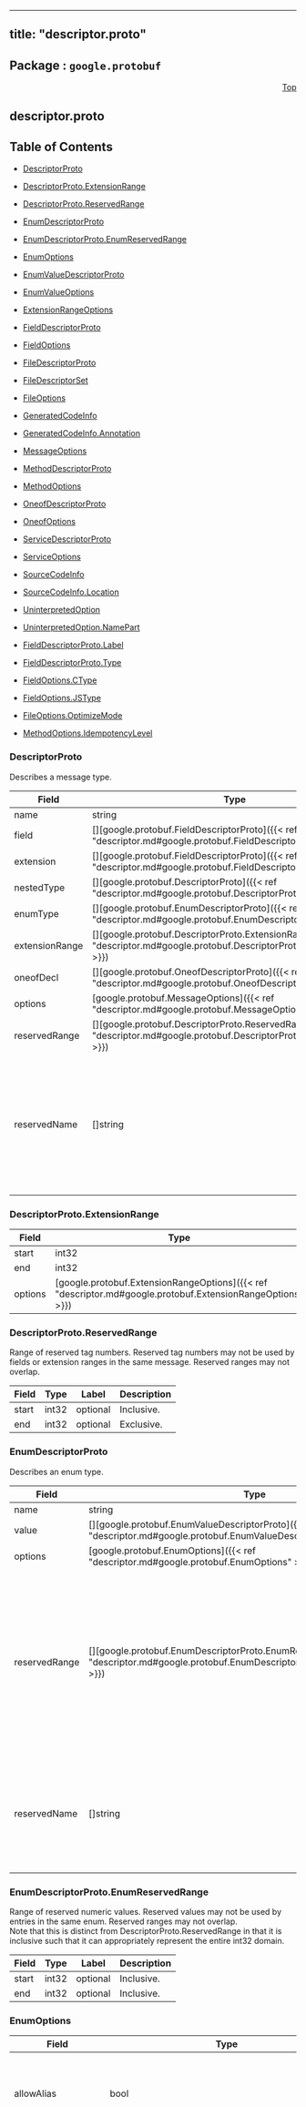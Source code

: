 
---
title: "descriptor.proto"
---

## Package : `google.protobuf`



<a name="top"></a>

<a name="API Reference for descriptor.proto"></a>
<p align="right"><a href="#top">Top</a></p>

## descriptor.proto


## Table of Contents
  - [DescriptorProto](#google.protobuf.DescriptorProto)
  - [DescriptorProto.ExtensionRange](#google.protobuf.DescriptorProto.ExtensionRange)
  - [DescriptorProto.ReservedRange](#google.protobuf.DescriptorProto.ReservedRange)
  - [EnumDescriptorProto](#google.protobuf.EnumDescriptorProto)
  - [EnumDescriptorProto.EnumReservedRange](#google.protobuf.EnumDescriptorProto.EnumReservedRange)
  - [EnumOptions](#google.protobuf.EnumOptions)
  - [EnumValueDescriptorProto](#google.protobuf.EnumValueDescriptorProto)
  - [EnumValueOptions](#google.protobuf.EnumValueOptions)
  - [ExtensionRangeOptions](#google.protobuf.ExtensionRangeOptions)
  - [FieldDescriptorProto](#google.protobuf.FieldDescriptorProto)
  - [FieldOptions](#google.protobuf.FieldOptions)
  - [FileDescriptorProto](#google.protobuf.FileDescriptorProto)
  - [FileDescriptorSet](#google.protobuf.FileDescriptorSet)
  - [FileOptions](#google.protobuf.FileOptions)
  - [GeneratedCodeInfo](#google.protobuf.GeneratedCodeInfo)
  - [GeneratedCodeInfo.Annotation](#google.protobuf.GeneratedCodeInfo.Annotation)
  - [MessageOptions](#google.protobuf.MessageOptions)
  - [MethodDescriptorProto](#google.protobuf.MethodDescriptorProto)
  - [MethodOptions](#google.protobuf.MethodOptions)
  - [OneofDescriptorProto](#google.protobuf.OneofDescriptorProto)
  - [OneofOptions](#google.protobuf.OneofOptions)
  - [ServiceDescriptorProto](#google.protobuf.ServiceDescriptorProto)
  - [ServiceOptions](#google.protobuf.ServiceOptions)
  - [SourceCodeInfo](#google.protobuf.SourceCodeInfo)
  - [SourceCodeInfo.Location](#google.protobuf.SourceCodeInfo.Location)
  - [UninterpretedOption](#google.protobuf.UninterpretedOption)
  - [UninterpretedOption.NamePart](#google.protobuf.UninterpretedOption.NamePart)

  - [FieldDescriptorProto.Label](#google.protobuf.FieldDescriptorProto.Label)
  - [FieldDescriptorProto.Type](#google.protobuf.FieldDescriptorProto.Type)
  - [FieldOptions.CType](#google.protobuf.FieldOptions.CType)
  - [FieldOptions.JSType](#google.protobuf.FieldOptions.JSType)
  - [FileOptions.OptimizeMode](#google.protobuf.FileOptions.OptimizeMode)
  - [MethodOptions.IdempotencyLevel](#google.protobuf.MethodOptions.IdempotencyLevel)






<a name="google.protobuf.DescriptorProto"></a>

### DescriptorProto
Describes a message type.


| Field | Type | Label | Description |
| ----- | ---- | ----- | ----------- |
| name | string | optional |  |
  | field | [][google.protobuf.FieldDescriptorProto]({{< ref "descriptor.md#google.protobuf.FieldDescriptorProto" >}}) | repeated |  |
  | extension | [][google.protobuf.FieldDescriptorProto]({{< ref "descriptor.md#google.protobuf.FieldDescriptorProto" >}}) | repeated |  |
  | nestedType | [][google.protobuf.DescriptorProto]({{< ref "descriptor.md#google.protobuf.DescriptorProto" >}}) | repeated |  |
  | enumType | [][google.protobuf.EnumDescriptorProto]({{< ref "descriptor.md#google.protobuf.EnumDescriptorProto" >}}) | repeated |  |
  | extensionRange | [][google.protobuf.DescriptorProto.ExtensionRange]({{< ref "descriptor.md#google.protobuf.DescriptorProto.ExtensionRange" >}}) | repeated |  |
  | oneofDecl | [][google.protobuf.OneofDescriptorProto]({{< ref "descriptor.md#google.protobuf.OneofDescriptorProto" >}}) | repeated |  |
  | options | [google.protobuf.MessageOptions]({{< ref "descriptor.md#google.protobuf.MessageOptions" >}}) | optional |  |
  | reservedRange | [][google.protobuf.DescriptorProto.ReservedRange]({{< ref "descriptor.md#google.protobuf.DescriptorProto.ReservedRange" >}}) | repeated |  |
  | reservedName | []string | repeated | Reserved field names, which may not be used by fields in the same message. A given name may only be reserved once. |
  





<a name="google.protobuf.DescriptorProto.ExtensionRange"></a>

### DescriptorProto.ExtensionRange



| Field | Type | Label | Description |
| ----- | ---- | ----- | ----------- |
| start | int32 | optional |  |
  | end | int32 | optional |  |
  | options | [google.protobuf.ExtensionRangeOptions]({{< ref "descriptor.md#google.protobuf.ExtensionRangeOptions" >}}) | optional |  |
  





<a name="google.protobuf.DescriptorProto.ReservedRange"></a>

### DescriptorProto.ReservedRange
Range of reserved tag numbers. Reserved tag numbers may not be used by fields or extension ranges in the same message. Reserved ranges may not overlap.


| Field | Type | Label | Description |
| ----- | ---- | ----- | ----------- |
| start | int32 | optional | Inclusive. |
  | end | int32 | optional | Exclusive. |
  





<a name="google.protobuf.EnumDescriptorProto"></a>

### EnumDescriptorProto
Describes an enum type.


| Field | Type | Label | Description |
| ----- | ---- | ----- | ----------- |
| name | string | optional |  |
  | value | [][google.protobuf.EnumValueDescriptorProto]({{< ref "descriptor.md#google.protobuf.EnumValueDescriptorProto" >}}) | repeated |  |
  | options | [google.protobuf.EnumOptions]({{< ref "descriptor.md#google.protobuf.EnumOptions" >}}) | optional |  |
  | reservedRange | [][google.protobuf.EnumDescriptorProto.EnumReservedRange]({{< ref "descriptor.md#google.protobuf.EnumDescriptorProto.EnumReservedRange" >}}) | repeated | Range of reserved numeric values. Reserved numeric values may not be used by enum values in the same enum declaration. Reserved ranges may not overlap. |
  | reservedName | []string | repeated | Reserved enum value names, which may not be reused. A given name may only be reserved once. |
  





<a name="google.protobuf.EnumDescriptorProto.EnumReservedRange"></a>

### EnumDescriptorProto.EnumReservedRange
Range of reserved numeric values. Reserved values may not be used by entries in the same enum. Reserved ranges may not overlap.<br>Note that this is distinct from DescriptorProto.ReservedRange in that it is inclusive such that it can appropriately represent the entire int32 domain.


| Field | Type | Label | Description |
| ----- | ---- | ----- | ----------- |
| start | int32 | optional | Inclusive. |
  | end | int32 | optional | Inclusive. |
  





<a name="google.protobuf.EnumOptions"></a>

### EnumOptions



| Field | Type | Label | Description |
| ----- | ---- | ----- | ----------- |
| allowAlias | bool | optional | Set this option to true to allow mapping different tag names to the same value. |
  | deprecated | bool | optional | Is this enum deprecated? Depending on the target platform, this can emit Deprecated annotations for the enum, or it will be completely ignored; in the very least, this is a formalization for deprecating enums. Default: false |
  | uninterpretedOption | [][google.protobuf.UninterpretedOption]({{< ref "descriptor.md#google.protobuf.UninterpretedOption" >}}) | repeated | The parser stores options it doesn't recognize here. See above. |
  





<a name="google.protobuf.EnumValueDescriptorProto"></a>

### EnumValueDescriptorProto
Describes a value within an enum.


| Field | Type | Label | Description |
| ----- | ---- | ----- | ----------- |
| name | string | optional |  |
  | number | int32 | optional |  |
  | options | [google.protobuf.EnumValueOptions]({{< ref "descriptor.md#google.protobuf.EnumValueOptions" >}}) | optional |  |
  





<a name="google.protobuf.EnumValueOptions"></a>

### EnumValueOptions



| Field | Type | Label | Description |
| ----- | ---- | ----- | ----------- |
| deprecated | bool | optional | Is this enum value deprecated? Depending on the target platform, this can emit Deprecated annotations for the enum value, or it will be completely ignored; in the very least, this is a formalization for deprecating enum values. Default: false |
  | uninterpretedOption | [][google.protobuf.UninterpretedOption]({{< ref "descriptor.md#google.protobuf.UninterpretedOption" >}}) | repeated | The parser stores options it doesn't recognize here. See above. |
  





<a name="google.protobuf.ExtensionRangeOptions"></a>

### ExtensionRangeOptions



| Field | Type | Label | Description |
| ----- | ---- | ----- | ----------- |
| uninterpretedOption | [][google.protobuf.UninterpretedOption]({{< ref "descriptor.md#google.protobuf.UninterpretedOption" >}}) | repeated | The parser stores options it doesn't recognize here. See above. |
  





<a name="google.protobuf.FieldDescriptorProto"></a>

### FieldDescriptorProto
Describes a field within a message.


| Field | Type | Label | Description |
| ----- | ---- | ----- | ----------- |
| name | string | optional |  |
  | number | int32 | optional |  |
  | label | [google.protobuf.FieldDescriptorProto.Label]({{< ref "descriptor.md#google.protobuf.FieldDescriptorProto.Label" >}}) | optional |  |
  | type | [google.protobuf.FieldDescriptorProto.Type]({{< ref "descriptor.md#google.protobuf.FieldDescriptorProto.Type" >}}) | optional | If type_name is set, this need not be set.  If both this and type_name are set, this must be one of TYPE_ENUM, TYPE_MESSAGE or TYPE_GROUP. |
  | typeName | string | optional | For message and enum types, this is the name of the type.  If the name starts with a '.', it is fully-qualified.  Otherwise, C++-like scoping rules are used to find the type (i.e. first the nested types within this message are searched, then within the parent, on up to the root namespace). |
  | extendee | string | optional | For extensions, this is the name of the type being extended.  It is resolved in the same manner as type_name. |
  | defaultValue | string | optional | For numeric types, contains the original text representation of the value. For booleans, "true" or "false". For strings, contains the default text contents (not escaped in any way). For bytes, contains the C escaped value.  All bytes >= 128 are escaped. TODO(kenton):  Base-64 encode? |
  | oneofIndex | int32 | optional | If set, gives the index of a oneof in the containing type's oneof_decl list.  This field is a member of that oneof. |
  | jsonName | string | optional | JSON name of this field. The value is set by protocol compiler. If the user has set a "json_name" option on this field, that option's value will be used. Otherwise, it's deduced from the field's name by converting it to camelCase. |
  | options | [google.protobuf.FieldOptions]({{< ref "descriptor.md#google.protobuf.FieldOptions" >}}) | optional |  |
  





<a name="google.protobuf.FieldOptions"></a>

### FieldOptions



| Field | Type | Label | Description |
| ----- | ---- | ----- | ----------- |
| ctype | [google.protobuf.FieldOptions.CType]({{< ref "descriptor.md#google.protobuf.FieldOptions.CType" >}}) | optional | The ctype option instructs the C++ code generator to use a different representation of the field than it normally would.  See the specific options below.  This option is not yet implemented in the open source release -- sorry, we'll try to include it in a future version! Default: STRING |
  | packed | bool | optional | The packed option can be enabled for repeated primitive fields to enable a more efficient representation on the wire. Rather than repeatedly writing the tag and type for each element, the entire array is encoded as a single length-delimited blob. In proto3, only explicit setting it to false will avoid using packed encoding. |
  | jstype | [google.protobuf.FieldOptions.JSType]({{< ref "descriptor.md#google.protobuf.FieldOptions.JSType" >}}) | optional | The jstype option determines the JavaScript type used for values of the field.  The option is permitted only for 64 bit integral and fixed types (int64, uint64, sint64, fixed64, sfixed64).  A field with jstype JS_STRING is represented as JavaScript string, which avoids loss of precision that can happen when a large value is converted to a floating point JavaScript. Specifying JS_NUMBER for the jstype causes the generated JavaScript code to use the JavaScript "number" type.  The behavior of the default option JS_NORMAL is implementation dependent.<br>This option is an enum to permit additional types to be added, e.g. goog.math.Integer. Default: JS_NORMAL |
  | lazy | bool | optional | Should this field be parsed lazily?  Lazy applies only to message-type fields.  It means that when the outer message is initially parsed, the inner message's contents will not be parsed but instead stored in encoded form.  The inner message will actually be parsed when it is first accessed.<br>This is only a hint.  Implementations are free to choose whether to use eager or lazy parsing regardless of the value of this option.  However, setting this option true suggests that the protocol author believes that using lazy parsing on this field is worth the additional bookkeeping overhead typically needed to implement it.<br>This option does not affect the public interface of any generated code; all method signatures remain the same.  Furthermore, thread-safety of the interface is not affected by this option; const methods remain safe to call from multiple threads concurrently, while non-const methods continue to require exclusive access.<br> Note that implementations may choose not to check required fields within a lazy sub-message.  That is, calling IsInitialized() on the outer message may return true even if the inner message has missing required fields. This is necessary because otherwise the inner message would have to be parsed in order to perform the check, defeating the purpose of lazy parsing.  An implementation which chooses not to check required fields must be consistent about it.  That is, for any particular sub-message, the implementation must either *always* check its required fields, or *never* check its required fields, regardless of whether or not the message has been parsed. Default: false |
  | deprecated | bool | optional | Is this field deprecated? Depending on the target platform, this can emit Deprecated annotations for accessors, or it will be completely ignored; in the very least, this is a formalization for deprecating fields. Default: false |
  | weak | bool | optional | For Google-internal migration only. Do not use. Default: false |
  | uninterpretedOption | [][google.protobuf.UninterpretedOption]({{< ref "descriptor.md#google.protobuf.UninterpretedOption" >}}) | repeated | The parser stores options it doesn't recognize here. See above. |
  





<a name="google.protobuf.FileDescriptorProto"></a>

### FileDescriptorProto
Describes a complete .proto file.


| Field | Type | Label | Description |
| ----- | ---- | ----- | ----------- |
| name | string | optional | file name, relative to root of source tree |
  | package | string | optional | e.g. "foo", "foo.bar", etc. |
  | dependency | []string | repeated | Names of files imported by this file. |
  | publicDependency | []int32 | repeated | Indexes of the public imported files in the dependency list above. |
  | weakDependency | []int32 | repeated | Indexes of the weak imported files in the dependency list. For Google-internal migration only. Do not use. |
  | messageType | [][google.protobuf.DescriptorProto]({{< ref "descriptor.md#google.protobuf.DescriptorProto" >}}) | repeated | All top-level definitions in this file. |
  | enumType | [][google.protobuf.EnumDescriptorProto]({{< ref "descriptor.md#google.protobuf.EnumDescriptorProto" >}}) | repeated |  |
  | service | [][google.protobuf.ServiceDescriptorProto]({{< ref "descriptor.md#google.protobuf.ServiceDescriptorProto" >}}) | repeated |  |
  | extension | [][google.protobuf.FieldDescriptorProto]({{< ref "descriptor.md#google.protobuf.FieldDescriptorProto" >}}) | repeated |  |
  | options | [google.protobuf.FileOptions]({{< ref "descriptor.md#google.protobuf.FileOptions" >}}) | optional |  |
  | sourceCodeInfo | [google.protobuf.SourceCodeInfo]({{< ref "descriptor.md#google.protobuf.SourceCodeInfo" >}}) | optional | This field contains optional information about the original source code. You may safely remove this entire field without harming runtime functionality of the descriptors -- the information is needed only by development tools. |
  | syntax | string | optional | The syntax of the proto file. The supported values are "proto2" and "proto3". |
  





<a name="google.protobuf.FileDescriptorSet"></a>

### FileDescriptorSet
The protocol compiler can output a FileDescriptorSet containing the .proto files it parses.


| Field | Type | Label | Description |
| ----- | ---- | ----- | ----------- |
| file | [][google.protobuf.FileDescriptorProto]({{< ref "descriptor.md#google.protobuf.FileDescriptorProto" >}}) | repeated |  |
  





<a name="google.protobuf.FileOptions"></a>

### FileOptions



| Field | Type | Label | Description |
| ----- | ---- | ----- | ----------- |
| javaPackage | string | optional | Sets the Java package where classes generated from this .proto will be placed.  By default, the proto package is used, but this is often inappropriate because proto packages do not normally start with backwards domain names. |
  | javaOuterClassname | string | optional | If set, all the classes from the .proto file are wrapped in a single outer class with the given name.  This applies to both Proto1 (equivalent to the old "--one_java_file" option) and Proto2 (where a .proto always translates to a single class, but you may want to explicitly choose the class name). |
  | javaMultipleFiles | bool | optional | If set true, then the Java code generator will generate a separate .java file for each top-level message, enum, and service defined in the .proto file.  Thus, these types will *not* be nested inside the outer class named by java_outer_classname.  However, the outer class will still be generated to contain the file's getDescriptor() method as well as any top-level extensions defined in the file. Default: false |
  | javaGenerateEqualsAndHash | bool | optional | This option does nothing. |
  | javaStringCheckUtf8 | bool | optional | If set true, then the Java2 code generator will generate code that throws an exception whenever an attempt is made to assign a non-UTF-8 byte sequence to a string field. Message reflection will do the same. However, an extension field still accepts non-UTF-8 byte sequences. This option has no effect on when used with the lite runtime. Default: false |
  | optimizeFor | [google.protobuf.FileOptions.OptimizeMode]({{< ref "descriptor.md#google.protobuf.FileOptions.OptimizeMode" >}}) | optional |  Default: SPEED |
  | goPackage | string | optional | Sets the Go package where structs generated from this .proto will be placed. If omitted, the Go package will be derived from the following:   - The basename of the package import path, if provided.   - Otherwise, the package statement in the .proto file, if present.   - Otherwise, the basename of the .proto file, without extension. |
  | ccGenericServices | bool | optional | Should generic services be generated in each language?  "Generic" services are not specific to any particular RPC system.  They are generated by the main code generators in each language (without additional plugins). Generic services were the only kind of service generation supported by early versions of google.protobuf.<br>Generic services are now considered deprecated in favor of using plugins that generate code specific to your particular RPC system.  Therefore, these default to false.  Old code which depends on generic services should explicitly set them to true. Default: false |
  | javaGenericServices | bool | optional |  Default: false |
  | pyGenericServices | bool | optional |  Default: false |
  | phpGenericServices | bool | optional |  Default: false |
  | deprecated | bool | optional | Is this file deprecated? Depending on the target platform, this can emit Deprecated annotations for everything in the file, or it will be completely ignored; in the very least, this is a formalization for deprecating files. Default: false |
  | ccEnableArenas | bool | optional | Enables the use of arenas for the proto messages in this file. This applies only to generated classes for C++. Default: false |
  | objcClassPrefix | string | optional | Sets the objective c class prefix which is prepended to all objective c generated classes from this .proto. There is no default. |
  | csharpNamespace | string | optional | Namespace for generated classes; defaults to the package. |
  | swiftPrefix | string | optional | By default Swift generators will take the proto package and CamelCase it replacing '.' with underscore and use that to prefix the types/symbols defined. When this options is provided, they will use this value instead to prefix the types/symbols defined. |
  | phpClassPrefix | string | optional | Sets the php class prefix which is prepended to all php generated classes from this .proto. Default is empty. |
  | phpNamespace | string | optional | Use this option to change the namespace of php generated classes. Default is empty. When this option is empty, the package name will be used for determining the namespace. |
  | phpMetadataNamespace | string | optional | Use this option to change the namespace of php generated metadata classes. Default is empty. When this option is empty, the proto file name will be used for determining the namespace. |
  | rubyPackage | string | optional | Use this option to change the package of ruby generated classes. Default is empty. When this option is not set, the package name will be used for determining the ruby package. |
  | uninterpretedOption | [][google.protobuf.UninterpretedOption]({{< ref "descriptor.md#google.protobuf.UninterpretedOption" >}}) | repeated | The parser stores options it doesn't recognize here. See the documentation for the "Options" section above. |
  





<a name="google.protobuf.GeneratedCodeInfo"></a>

### GeneratedCodeInfo
Describes the relationship between generated code and its original source file. A GeneratedCodeInfo message is associated with only one generated source file, but may contain references to different source .proto files.


| Field | Type | Label | Description |
| ----- | ---- | ----- | ----------- |
| annotation | [][google.protobuf.GeneratedCodeInfo.Annotation]({{< ref "descriptor.md#google.protobuf.GeneratedCodeInfo.Annotation" >}}) | repeated | An Annotation connects some span of text in generated code to an element of its generating .proto file. |
  





<a name="google.protobuf.GeneratedCodeInfo.Annotation"></a>

### GeneratedCodeInfo.Annotation



| Field | Type | Label | Description |
| ----- | ---- | ----- | ----------- |
| path | []int32 | repeated | Identifies the element in the original source .proto file. This field is formatted the same as SourceCodeInfo.Location.path. |
  | sourceFile | string | optional | Identifies the filesystem path to the original source .proto. |
  | begin | int32 | optional | Identifies the starting offset in bytes in the generated code that relates to the identified object. |
  | end | int32 | optional | Identifies the ending offset in bytes in the generated code that relates to the identified offset. The end offset should be one past the last relevant byte (so the length of the text = end - begin). |
  





<a name="google.protobuf.MessageOptions"></a>

### MessageOptions



| Field | Type | Label | Description |
| ----- | ---- | ----- | ----------- |
| messageSetWireFormat | bool | optional | Set true to use the old proto1 MessageSet wire format for extensions. This is provided for backwards-compatibility with the MessageSet wire format.  You should not use this for any other reason:  It's less efficient, has fewer features, and is more complicated.<br>The message must be defined exactly as follows:   message Foo {     option message_set_wire_format = true;     extensions 4 to max;   } Note that the message cannot have any defined fields; MessageSets only have extensions.<br>All extensions of your type must be singular messages; e.g. they cannot be int32s, enums, or repeated messages.<br>Because this is an option, the above two restrictions are not enforced by the protocol compiler. Default: false |
  | noStandardDescriptorAccessor | bool | optional | Disables the generation of the standard "descriptor()" accessor, which can conflict with a field of the same name.  This is meant to make migration from proto1 easier; new code should avoid fields named "descriptor". Default: false |
  | deprecated | bool | optional | Is this message deprecated? Depending on the target platform, this can emit Deprecated annotations for the message, or it will be completely ignored; in the very least, this is a formalization for deprecating messages. Default: false |
  | mapEntry | bool | optional | Whether the message is an automatically generated map entry type for the maps field.<br>For maps fields:     map<KeyType, ValueType> map_field = 1; The parsed descriptor looks like:     message MapFieldEntry {         option map_entry = true;         optional KeyType key = 1;         optional ValueType value = 2;     }     repeated MapFieldEntry map_field = 1;<br>Implementations may choose not to generate the map_entry=true message, but use a native map in the target language to hold the keys and values. The reflection APIs in such implementions still need to work as if the field is a repeated message field.<br>NOTE: Do not set the option in .proto files. Always use the maps syntax instead. The option should only be implicitly set by the proto compiler parser. |
  | uninterpretedOption | [][google.protobuf.UninterpretedOption]({{< ref "descriptor.md#google.protobuf.UninterpretedOption" >}}) | repeated | The parser stores options it doesn't recognize here. See above. |
  





<a name="google.protobuf.MethodDescriptorProto"></a>

### MethodDescriptorProto
Describes a method of a service.


| Field | Type | Label | Description |
| ----- | ---- | ----- | ----------- |
| name | string | optional |  |
  | inputType | string | optional | Input and output type names.  These are resolved in the same way as FieldDescriptorProto.type_name, but must refer to a message type. |
  | outputType | string | optional |  |
  | options | [google.protobuf.MethodOptions]({{< ref "descriptor.md#google.protobuf.MethodOptions" >}}) | optional |  |
  | clientStreaming | bool | optional | Identifies if client streams multiple client messages Default: false |
  | serverStreaming | bool | optional | Identifies if server streams multiple server messages Default: false |
  





<a name="google.protobuf.MethodOptions"></a>

### MethodOptions



| Field | Type | Label | Description |
| ----- | ---- | ----- | ----------- |
| deprecated | bool | optional | Is this method deprecated? Depending on the target platform, this can emit Deprecated annotations for the method, or it will be completely ignored; in the very least, this is a formalization for deprecating methods. Default: false |
  | idempotencyLevel | [google.protobuf.MethodOptions.IdempotencyLevel]({{< ref "descriptor.md#google.protobuf.MethodOptions.IdempotencyLevel" >}}) | optional |  Default: IDEMPOTENCY_UNKNOWN |
  | uninterpretedOption | [][google.protobuf.UninterpretedOption]({{< ref "descriptor.md#google.protobuf.UninterpretedOption" >}}) | repeated | The parser stores options it doesn't recognize here. See above. |
  





<a name="google.protobuf.OneofDescriptorProto"></a>

### OneofDescriptorProto
Describes a oneof.


| Field | Type | Label | Description |
| ----- | ---- | ----- | ----------- |
| name | string | optional |  |
  | options | [google.protobuf.OneofOptions]({{< ref "descriptor.md#google.protobuf.OneofOptions" >}}) | optional |  |
  





<a name="google.protobuf.OneofOptions"></a>

### OneofOptions



| Field | Type | Label | Description |
| ----- | ---- | ----- | ----------- |
| uninterpretedOption | [][google.protobuf.UninterpretedOption]({{< ref "descriptor.md#google.protobuf.UninterpretedOption" >}}) | repeated | The parser stores options it doesn't recognize here. See above. |
  





<a name="google.protobuf.ServiceDescriptorProto"></a>

### ServiceDescriptorProto
Describes a service.


| Field | Type | Label | Description |
| ----- | ---- | ----- | ----------- |
| name | string | optional |  |
  | method | [][google.protobuf.MethodDescriptorProto]({{< ref "descriptor.md#google.protobuf.MethodDescriptorProto" >}}) | repeated |  |
  | options | [google.protobuf.ServiceOptions]({{< ref "descriptor.md#google.protobuf.ServiceOptions" >}}) | optional |  |
  





<a name="google.protobuf.ServiceOptions"></a>

### ServiceOptions



| Field | Type | Label | Description |
| ----- | ---- | ----- | ----------- |
| deprecated | bool | optional | Is this service deprecated? Depending on the target platform, this can emit Deprecated annotations for the service, or it will be completely ignored; in the very least, this is a formalization for deprecating services. Default: false |
  | uninterpretedOption | [][google.protobuf.UninterpretedOption]({{< ref "descriptor.md#google.protobuf.UninterpretedOption" >}}) | repeated | The parser stores options it doesn't recognize here. See above. |
  





<a name="google.protobuf.SourceCodeInfo"></a>

### SourceCodeInfo
Encapsulates information about the original source file from which a FileDescriptorProto was generated.


| Field | Type | Label | Description |
| ----- | ---- | ----- | ----------- |
| location | [][google.protobuf.SourceCodeInfo.Location]({{< ref "descriptor.md#google.protobuf.SourceCodeInfo.Location" >}}) | repeated | A Location identifies a piece of source code in a .proto file which corresponds to a particular definition.  This information is intended to be useful to IDEs, code indexers, documentation generators, and similar tools.<br>For example, say we have a file like:   message Foo {     optional string foo = 1;   } Let's look at just the field definition:   optional string foo = 1;   ^       ^^     ^^  ^  ^^^   a       bc     de  f  ghi We have the following locations:   span   path               represents   [a,i)  [ 4, 0, 2, 0 ]     The whole field definition.   [a,b)  [ 4, 0, 2, 0, 4 ]  The label (optional).   [c,d)  [ 4, 0, 2, 0, 5 ]  The type (string).   [e,f)  [ 4, 0, 2, 0, 1 ]  The name (foo).   [g,h)  [ 4, 0, 2, 0, 3 ]  The number (1).<br>Notes: - A location may refer to a repeated field itself (i.e. not to any   particular index within it).  This is used whenever a set of elements are   logically enclosed in a single code segment.  For example, an entire   extend block (possibly containing multiple extension definitions) will   have an outer location whose path refers to the "extensions" repeated   field without an index. - Multiple locations may have the same path.  This happens when a single   logical declaration is spread out across multiple places.  The most   obvious example is the "extend" block again -- there may be multiple   extend blocks in the same scope, each of which will have the same path. - A location's span is not always a subset of its parent's span.  For   example, the "extendee" of an extension declaration appears at the   beginning of the "extend" block and is shared by all extensions within   the block. - Just because a location's span is a subset of some other location's span   does not mean that it is a descendent.  For example, a "group" defines   both a type and a field in a single declaration.  Thus, the locations   corresponding to the type and field and their components will overlap. - Code which tries to interpret locations should probably be designed to   ignore those that it doesn't understand, as more types of locations could   be recorded in the future. |
  





<a name="google.protobuf.SourceCodeInfo.Location"></a>

### SourceCodeInfo.Location



| Field | Type | Label | Description |
| ----- | ---- | ----- | ----------- |
| path | []int32 | repeated | Identifies which part of the FileDescriptorProto was defined at this location.<br>Each element is a field number or an index.  They form a path from the root FileDescriptorProto to the place where the definition.  For example, this path:   [ 4, 3, 2, 7, 1 ] refers to:   file.message_type(3)  // 4, 3       .field(7)         // 2, 7       .name()           // 1 This is because FileDescriptorProto.message_type has field number 4:   repeated DescriptorProto message_type = 4; and DescriptorProto.field has field number 2:   repeated FieldDescriptorProto field = 2; and FieldDescriptorProto.name has field number 1:   optional string name = 1;<br>Thus, the above path gives the location of a field name.  If we removed the last element:   [ 4, 3, 2, 7 ] this path refers to the whole field declaration (from the beginning of the label to the terminating semicolon). |
  | span | []int32 | repeated | Always has exactly three or four elements: start line, start column, end line (optional, otherwise assumed same as start line), end column. These are packed into a single field for efficiency.  Note that line and column numbers are zero-based -- typically you will want to add 1 to each before displaying to a user. |
  | leadingComments | string | optional | If this SourceCodeInfo represents a complete declaration, these are any comments appearing before and after the declaration which appear to be attached to the declaration.<br>A series of line comments appearing on consecutive lines, with no other tokens appearing on those lines, will be treated as a single comment.<br>leading_detached_comments will keep paragraphs of comments that appear before (but not connected to) the current element. Each paragraph, separated by empty lines, will be one comment element in the repeated field.<br>Only the comment content is provided; comment markers (e.g. //) are stripped out.  For block comments, leading whitespace and an asterisk will be stripped from the beginning of each line other than the first. Newlines are included in the output.<br>Examples:<br>  optional int32 foo = 1;  // Comment attached to foo.   // Comment attached to bar.   optional int32 bar = 2;<br>  optional string baz = 3;   // Comment attached to baz.   // Another line attached to baz.<br>  // Comment attached to qux.   //   // Another line attached to qux.   optional double qux = 4;<br>  // Detached comment for corge. This is not leading or trailing comments   // to qux or corge because there are blank lines separating it from   // both.<br>  // Detached comment for corge paragraph 2.<br>  optional string corge = 5;   /* Block comment attached    * to corge.  Leading asterisks    * will be removed. */   /* Block comment attached to    * grault. */   optional int32 grault = 6;<br>  // ignored detached comments. |
  | trailingComments | string | optional |  |
  | leadingDetachedComments | []string | repeated |  |
  





<a name="google.protobuf.UninterpretedOption"></a>

### UninterpretedOption
A message representing a option the parser does not recognize. This only appears in options protos created by the compiler::Parser class. DescriptorPool resolves these when building Descriptor objects. Therefore, options protos in descriptor objects (e.g. returned by Descriptor::options(), or produced by Descriptor::CopyTo()) will never have UninterpretedOptions in them.


| Field | Type | Label | Description |
| ----- | ---- | ----- | ----------- |
| name | [][google.protobuf.UninterpretedOption.NamePart]({{< ref "descriptor.md#google.protobuf.UninterpretedOption.NamePart" >}}) | repeated |  |
  | identifierValue | string | optional | The value of the uninterpreted option, in whatever type the tokenizer identified it as during parsing. Exactly one of these should be set. |
  | positiveIntValue | uint64 | optional |  |
  | negativeIntValue | int64 | optional |  |
  | doubleValue | double | optional |  |
  | stringValue | bytes | optional |  |
  | aggregateValue | string | optional |  |
  





<a name="google.protobuf.UninterpretedOption.NamePart"></a>

### UninterpretedOption.NamePart
The name of the uninterpreted option.  Each string represents a segment in a dot-separated name.  is_extension is true iff a segment represents an extension (denoted with parentheses in options specs in .proto files). E.g.,{ ["foo", false], ["bar.baz", true], ["qux", false] } represents "foo.(bar.baz).qux".


| Field | Type | Label | Description |
| ----- | ---- | ----- | ----------- |
| namePart | string | required |  |
  | isExtension | bool | required |  |
  




 <!-- end messages -->


<a name="google.protobuf.FieldDescriptorProto.Label"></a>

### FieldDescriptorProto.Label


| Name | Number | Description |
| ---- | ------ | ----------- |
| LABEL_OPTIONAL | 1 | 0 is reserved for errors |
| LABEL_REQUIRED | 2 |  |
| LABEL_REPEATED | 3 |  |



<a name="google.protobuf.FieldDescriptorProto.Type"></a>

### FieldDescriptorProto.Type


| Name | Number | Description |
| ---- | ------ | ----------- |
| TYPE_DOUBLE | 1 | 0 is reserved for errors. Order is weird for historical reasons. |
| TYPE_FLOAT | 2 |  |
| TYPE_INT64 | 3 | Not ZigZag encoded.  Negative numbers take 10 bytes.  Use TYPE_SINT64 if negative values are likely. |
| TYPE_UINT64 | 4 |  |
| TYPE_INT32 | 5 | Not ZigZag encoded.  Negative numbers take 10 bytes.  Use TYPE_SINT32 if negative values are likely. |
| TYPE_FIXED64 | 6 |  |
| TYPE_FIXED32 | 7 |  |
| TYPE_BOOL | 8 |  |
| TYPE_STRING | 9 |  |
| TYPE_GROUP | 10 | Tag-delimited aggregate. Group type is deprecated and not supported in proto3. However, Proto3 implementations should still be able to parse the group wire format and treat group fields as unknown fields. |
| TYPE_MESSAGE | 11 | Length-delimited aggregate. |
| TYPE_BYTES | 12 | New in version 2. |
| TYPE_UINT32 | 13 |  |
| TYPE_ENUM | 14 |  |
| TYPE_SFIXED32 | 15 |  |
| TYPE_SFIXED64 | 16 |  |
| TYPE_SINT32 | 17 | Uses ZigZag encoding. |
| TYPE_SINT64 | 18 | Uses ZigZag encoding. |



<a name="google.protobuf.FieldOptions.CType"></a>

### FieldOptions.CType


| Name | Number | Description |
| ---- | ------ | ----------- |
| STRING | 0 | Default mode. |
| CORD | 1 |  |
| STRING_PIECE | 2 |  |



<a name="google.protobuf.FieldOptions.JSType"></a>

### FieldOptions.JSType


| Name | Number | Description |
| ---- | ------ | ----------- |
| JS_NORMAL | 0 | Use the default type. |
| JS_STRING | 1 | Use JavaScript strings. |
| JS_NUMBER | 2 | Use JavaScript numbers. |



<a name="google.protobuf.FileOptions.OptimizeMode"></a>

### FileOptions.OptimizeMode
Generated classes can be optimized for speed or code size.

| Name | Number | Description |
| ---- | ------ | ----------- |
| SPEED | 1 | Generate complete code for parsing, serialization, |
| CODE_SIZE | 2 | etc.<br>Use ReflectionOps to implement these methods. |
| LITE_RUNTIME | 3 | Generate code using MessageLite and the lite runtime. |



<a name="google.protobuf.MethodOptions.IdempotencyLevel"></a>

### MethodOptions.IdempotencyLevel
Is this method side-effect-free (or safe in HTTP parlance), or idempotent, or neither? HTTP based RPC implementation may choose GET verb for safe methods, and PUT verb for idempotent methods instead of the default POST.

| Name | Number | Description |
| ---- | ------ | ----------- |
| IDEMPOTENCY_UNKNOWN | 0 |  |
| NO_SIDE_EFFECTS | 1 | implies idempotent |
| IDEMPOTENT | 2 | idempotent, but may have side effects |


 <!-- end enums -->

 <!-- end HasExtensions -->

 <!-- end services -->

